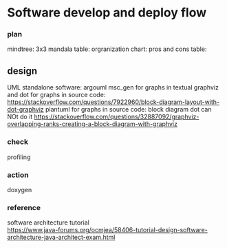 

# Software develop and deploy flow

### plan
   mindtree:
   3x3 mandala table:
   orgranization chart:
   pros and cons table:
## design
   UML standalone software: argouml
   msc_gen for graphs in textual 
   graphviz and dot for graphs in source code:
       https://stackoverflow.com/questions/7922960/block-diagram-layout-with-dot-graphviz
   plantuml  for graphs in source code:
   block diagram
       dot can NOt do it
       https://stackoverflow.com/questions/32887092/graphviz-overlapping-ranks-creating-a-block-diagram-with-graphviz
   
   
### check
   profiling

### action
   doxygen
   
### reference
   software architecture tutorial         
         https://www.java-forums.org/ocmjea/58406-tutorial-design-software-architecture-java-architect-exam.html